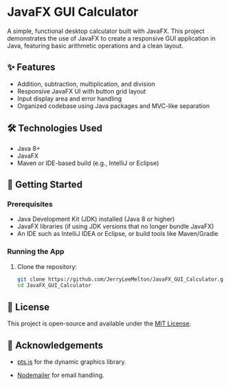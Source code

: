 # JavaFX GUI Calculator

A simple, functional desktop calculator built with JavaFX. This project demonstrates the use of JavaFX to create a responsive GUI application in Java, featuring basic arithmetic operations and a clean layout.

## ✨ Features

- Addition, subtraction, multiplication, and division
- Responsive JavaFX UI with button grid layout
- Input display area and error handling
- Organized codebase using Java packages and MVC-like separation

## 🛠 Technologies Used

- Java 8+
- JavaFX
- Maven or IDE-based build (e.g., IntelliJ or Eclipse)

## 🚀 Getting Started

### Prerequisites

- Java Development Kit (JDK) installed (Java 8 or higher)
- JavaFX libraries (if using JDK versions that no longer bundle JavaFX)
- An IDE such as IntelliJ IDEA or Eclipse, or build tools like Maven/Gradle

### Running the App

1. Clone the repository:
   ```bash
   git clone https://github.com/JerryLeeMelton/JavaFX_GUI_Calculator.git
   cd JavaFX_GUI_Calculator

## 📄 License
This project is open-source and available under the [MIT License](LICENSE).
## 🙌 Acknowledgements

-   [pts.js](https://ptsjs.org/) for the dynamic graphics library.
    
-   [Nodemailer](https://nodemailer.com/) for email handling.
